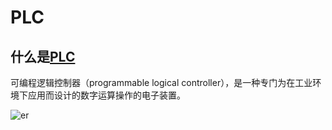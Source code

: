 # PLC

## 什么是[PLC](https://app.plcsimulator.online/)

<DocsAD/>

可编程逻辑控制器（programmable logical controller），是一种专门为在工业环境下应用而设计的数字运算操作的电子装置。

![er](/imgs/hardware/plc.jpg)